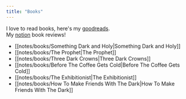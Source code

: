 ```yaml
---
title: "Books"
---
```


I love to read books, here's my [goodreads](https://www.goodreads.com/user/show/134101525?fbclid=PAAaZHvLwicg8v-1vC1awlu1y22Mv-TLW4Zw_HJGA-b7Jby9x47UbUpx7uzf8).  
My [notion](https://syazwina.notion.site/syazwina/b573c1df03a4489bb0c78acf4859a95a?v=97e58621d18b4f1cb06cf1ecb71163b9) book reviews!  

- [[notes/books/Something Dark and Holy|Something Dark and Holy]]
- [[notes/books/The Prophet|The Prophet]]
- [[notes/books/Three Dark Crowns|Three Dark Crowns]]
- [[notes/books/Before The Coffee Gets Cold|Before The Coffee Gets Cold]]
- [[notes/books/The Exhibitionist|The Exhibitionist]]
- [[notes/books/How To Make Friends With The Dark|How To Make Friends With The Dark]]

